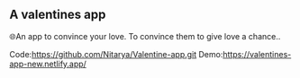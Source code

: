 ## A valentines app

🌐An app to convince your love. To convince them to give love a chance..

Code:https://github.com/Nitarya/Valentine-app.git
Demo:https://valentines-app-new.netlify.app/
